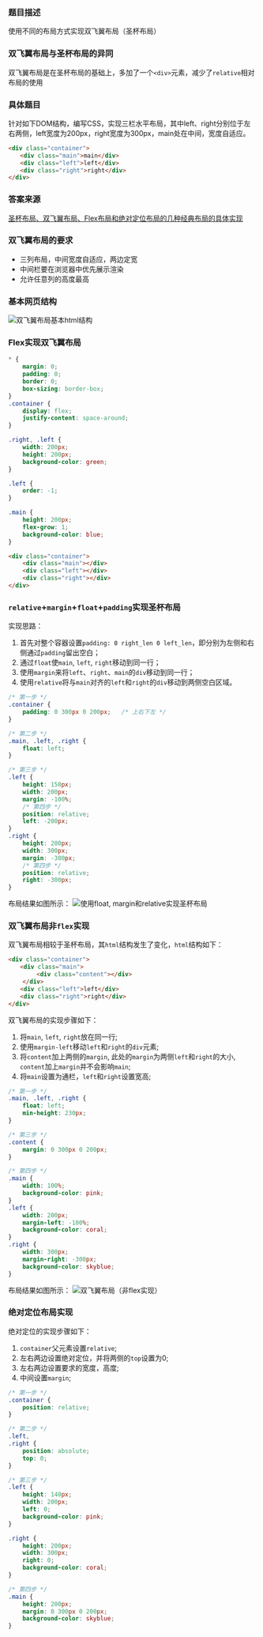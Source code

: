 ### 题目描述
使用不同的布局方式实现双飞翼布局（圣杯布局）

### 双飞翼布局与圣杯布局的异同
双飞翼布局是在圣杯布局的基础上，多加了一个`<div>`元素，减少了`relative`相对布局的使用

### 具体题目
针对如下DOM结构，编写CSS，实现三栏水平布局，其中left、right分别位于左右两侧，left宽度为200px，right宽度为300px，main处在中间，宽度自适应。
```html
<div class="container"> 
　　<div class="main">main</div> 
　　<div class="left">left</div> 
　　<div class="right">right</div> 
</div>
```

### 答案来源
[圣杯布局、双飞翼布局、Flex布局和绝对定位布局的几种经典布局的具体实现](https://blog.csdn.net/qq_42316954/article/details/80895902)

### 双飞翼布局的要求
+ 三列布局，中间宽度自适应，两边定宽
+ 中间栏要在浏览器中优先展示渲染
+ 允许任意列的高度最高

### 基本网页结构
![双飞翼布局基本html结构](images/双飞翼布局基本html结构.png)

### Flex实现双飞翼布局
```css
* {
    margin: 0;
    padding: 0;
    border: 0;
    box-sizing: border-box;
}
.container {
    display: flex;
    justify-content: space-around;
}

.right, .left {
    width: 200px;
    height: 200px;
    background-color: green;
}

.left {
    order: -1;
}

.main {
    height: 200px;
    flex-grow: 1;
    background-color: blue;
}
```

```html
<div class="container">
    <div class="main"></div>
    <div class="left"></div>
    <div class="right"></div>
</div>
```

### `relative`+`margin`+`float`+`padding`实现圣杯布局
实现思路：
1. 首先对整个容器设置`padding: 0 right_len 0 left_len`，即分别为左侧和右侧通过`padding`留出空白；
2. 通过`float`使`main`, `left`, `right`移动到同一行；
3. 使用`margin`来将`left`、`right`、`main`的`div`移动到同一行；
4. 使用`relative`将与`main`对齐的`left`和`right`的`div`移动到两侧空白区域。

```css
/* 第一步 */
.container {
    padding: 0 300px 0 200px;   /* 上右下左 */
}

/* 第二步 */
.main, .left, .right {
    float: left;
}

/* 第三步 */
.left {
    height: 150px;
    width: 200px;
    margin: -100%;
    /* 第四步 */
    position: relative;
    left: -200px;
}
.right {
    height: 200px;
    width: 300px;
    margin: -300px;
    /* 第四步 */
    position: relative;
    right: -300px;
}
```

布局结果如图所示：
![使用`float`, `margin`和`relative`实现圣杯布局](images/圣杯布局实现(float)版本.png)

### 双飞翼布局非`flex`实现
双飞翼布局相较于圣杯布局，其`html`结构发生了变化，`html`结构如下：
```html
<div class="container"> 
　　<div class="main">
        <div class="content"></div>
    </div> 
　　<div class="left">left</div> 
　　<div class="right">right</div> 
</div>
```

双飞翼布局的实现步骤如下：
1. 将`main`, `left`, `right`放在同一行;
2. 使用`margin-left`移动`left`和`right`的`div`元素;
3. 将`content`加上两侧的`margin`, 此处的`margin`为两侧`left`和`right`的大小, `content`加上`margin`并不会影响`main`;
4. 将`main`设置为通栏，`left`和`right`设置宽高;

```css
/* 第一步 */
.main, .left, .right {
    float: left;
    min-height: 230px;
}

/* 第三步 */
.content {
    margin: 0 300px 0 200px;
}

/* 第四步 */
.main {
    width: 100%;
    background-color: pink;
}
.left {
    width: 200px;
    margin-left: -100%;
    background-color: coral;
}
.right {
    width: 300px;
    margin-right: -300px;
    background-color: skyblue;
}
```

布局结果如图所示：
![双飞翼布局（非flex实现）](images/双飞翼布局（非flex实现）.png)

### 绝对定位布局实现
绝对定位的实现步骤如下：
1. `container`父元素设置`relative`;
2. 左右两边设置绝对定位，并将两侧的`top`设置为0;
3. 左右两边设置要求的宽度，高度;
4. 中间设置`margin`;

```css
/* 第一步 */
.container {
    position: relative;
}

/* 第二步 */
.left,
.right {
    position: absolute;
    top: 0;
}

/* 第三步 */
.left {
    height: 140px;
    width: 200px;
    left: 0;
    background-color: pink;
}

.right {
    height: 200px;
    width: 300px;
    right: 0;
    background-color: coral;
}

/* 第四步 */
.main {
    height: 200px;
    margin: 0 300px 0 200px;
    background-color: skyblue;
}
```